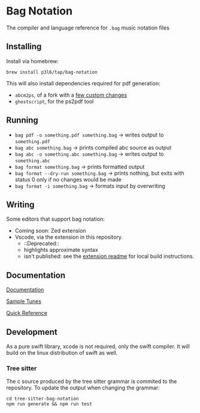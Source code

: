 # Bag Notation

The compiler and language reference for `.bag` music notation files

## Installing

Install via homebrew:

```
brew install p3l6/tap/bag-notation
```
This will also install dependencies required for pdf generation: 
- `abcm2ps`, of a fork with a [few custom changes](https://github.com/p3l6/abcm2ps)
- `ghostscript`, for the ps2pdf tool

## Running

* `bag pdf -o something.pdf something.bag` -> writes output to `something.pdf`
* `bag abc something.bag` -> prints compiled abc source as output
* `bag abc -o something.abc something.bag` -> writes output to `something.abc`
* `bag format something.bag` -> prints formatted output
* `bag format --dry-run something.bag` -> prints nothing, but exits with status 0 only if no changes would be made
* `bag format -i something.bag` -> formats input by overwriting

## Writing

Some editors that support bag notation:

* Coming soon: Zed extension
* Vscode, via the extension in this repository.
  - ::Deprecated::
  - highlights approximate syntax
  - isn't published: see the [extension readme](vscode-extension/README.md) for local build instructions.

## Documentation

[Documentation](/Documentation.docc/Documentation.md)

[Sample Tunes](/Sample%20Tunes/)

[Quick Reference](/Documentation.docc/Resources/Quick%20Reference.pdf)

## Development

As a pure swift library, xcode is not required, only the swift compiler.
It will build on the linux distribution of swift as well.

### Tree sitter

The c source produced by the tree sitter grammar is commited to the repository.
To update the output when changing the grammar:

```
cd tree-sitter-bag-notation
npm run generate && npm run test
```
